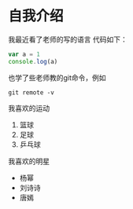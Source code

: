 # 自我介绍
我最近看了老师的写的语言
代码如下：
```javascript
var a = 1
console.log(a)
```
也学了些老师教的git命令，例如
    
    git remote -v

我喜欢的运动
1. 篮球
2. 足球
3. 乒乓球

我喜欢的明星
* 杨幂
* 刘诗诗
* 唐嫣
